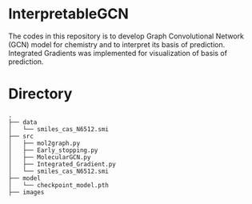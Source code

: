 # InterpretableGCN
The codes in this repository is to develop Graph Convolutional Network (GCN) model for chemistry and to interpret its basis of prediction. Integrated Gradients was implemented for visualization of basis of prediction.



# Directory
```
.
├── data
│   └── smiles_cas_N6512.smi
├── src
│   ├── mol2graph.py
│   ├── Early_stopping.py
│   ├── MolecularGCN.py
│   ├── Integrated_Gradient.py
│   └── smiles_cas_N6512.smi
├── model
│   └── checkpoint_model.pth
├── images
```
